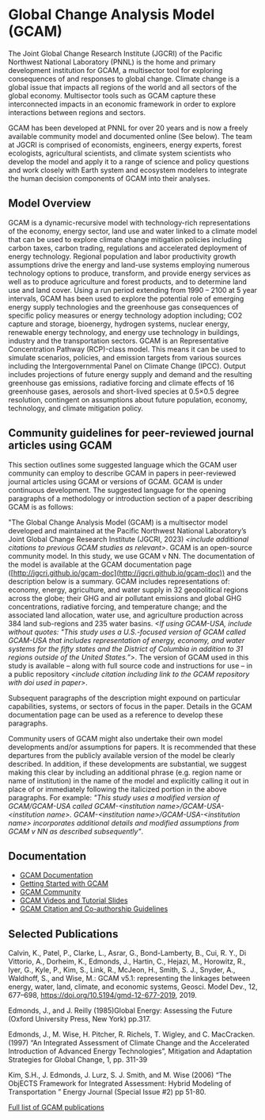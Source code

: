 # Global Change Analysis Model (GCAM)

The Joint Global Change Research Institute (JGCRI) of the Pacific 
Northwest National Laboratory (PNNL) is the home and primary 
development institution for GCAM, a multisector tool for exploring 
consequences of and responses to global change. Climate change is a
global issue that impacts all regions of the world and all sectors of 
the global economy. Multisector tools such as GCAM capture these 
interconnected impacts in an economic framework in order to explore 
interactions between regions and sectors.

GCAM has been developed at PNNL for over 20 years and is now a freely
available community model and documented online (See below). The team
at JGCRI is comprised of economists, engineers, energy experts, forest
ecologists, agricultural scientists, and climate system scientists who
develop the model and apply it to a range of science and policy
questions and work closely with Earth system and ecosystem modelers to
integrate the human decision components of GCAM into their analyses.

## Model Overview

GCAM is a dynamic-recursive model with technology-rich representations
of the economy, energy sector, land use and water linked to a climate
model that can be used to explore climate change mitigation policies
including carbon taxes, carbon trading, regulations and accelerated
deployment of energy technology. Regional population and labor
productivity growth assumptions drive the energy and land-use systems
employing numerous technology options to produce, transform, and
provide energy services as well as to produce agriculture and forest
products, and to determine land use and land cover. Using a run period
extending from 1990 – 2100 at 5 year intervals, GCAM has been used to
explore the potential role of emerging energy supply technologies and
the greenhouse gas consequences of specific policy measures or energy
technology adoption including; CO2 capture and storage, bioenergy,
hydrogen systems, nuclear energy, renewable energy technology, and
energy use technology in buildings, industry and the transportation
sectors. GCAM is an Representative Concentration Pathway (RCP)-class
model. This means it can be used to simulate scenarios, policies, and
emission targets from various sources including the Intergovernmental
Panel on Climate Change (IPCC). Output includes projections of future
energy supply and demand and the resulting greenhouse gas emissions,
radiative forcing and climate effects of 16 greenhouse gases, aerosols
and short-lived species at 0.5×0.5 degree resolution, contingent on
assumptions about future population, economy, technology, and climate
mitigation policy.

## Community guidelines for peer-reviewed journal articles using GCAM

This section outlines some suggested language which the GCAM user community 
can employ to describe GCAM in papers in peer-reviewed journal articles 
using GCAM or versions of GCAM. GCAM is under continuous development. The 
suggested language for the opening paragraphs of a methodology or 
introduction section of a paper describing GCAM is as follows:

"The Global Change Analysis Model (GCAM) is a multisector model developed and maintained at the Pacific Northwest National Laboratory’s Joint Global Change Research Institute (JGCRI, 2023) _\<include additional citations to previous GCAM studies as relevant\>_. GCAM is an open-source community model. In this study, we use GCAM v NN. The documentation of the model is available at the GCAM documentation page ([http://jgcri.github.io/gcam-doc](http://jgcri.github.io/gcam-doc)) and the description below is a summary. GCAM includes representations of: economy, energy, agriculture, and water supply in 32 geopolitical regions across the globe; their GHG and air pollutant emissions and global GHG concentrations, radiative forcing, and temperature change; and the associated land allocation, water use, and agriculture production across 384 land sub-regions and 235 water basins.  _\<If using GCAM-USA, include without quotes: "This study uses a U.S.-focused version of GCAM called GCAM-USA that includes representation of energy, economy, and water systems for the fifty states and the District of Columbia in addition to 31 regions outside of the United States.”\>_. The version of GCAM used in this study is available – along with full source code and instructions for use – in a public repository _\<include citation including link to the GCAM repository with doi used in paper\>_. 

Subsequent paragraphs of the description might expound on particular capabilities, systems, or sectors of focus in the paper. Details in the GCAM documentation page can be used as a reference to develop these paragraphs.

Community users of GCAM might also undertake their own model developments and/or assumptions for papers. It is recommended that these departures from the publicly available version of the model be clearly described. In addition, if these developments are substantial, we suggest making this clear by including an additional phrase (e.g. region name or name of institution) in the name of the model and explicitly calling it out in place of or immediately following the italicized portion in the above paragraphs. For example: _"This study uses a modified version of GCAM/GCAM-USA called GCAM-\<institution name\>/GCAM-USA-\<institution name\>. GCAM-\<institution name\>/GCAM-USA-\<institution name\> incorporates additional details and modified assumptions from GCAM v NN as described subsequently"_. 

## Documentation

* [GCAM Documentation](http://jgcri.github.io/gcam-doc/)
* [Getting Started with GCAM](http://jgcri.github.io/gcam-doc/user-guide.html)
* [GCAM Community](https://gcims.pnnl.gov/community)
* [GCAM Videos and Tutorial Slides](https://gcims.pnnl.gov/community)
* [GCAM Citation and Co-authorship Guidelines](http://jgcri.github.io/gcam-doc/community-guide.html)

## Selected Publications

Calvin, K., Patel, P., Clarke, L., Asrar, G., Bond-Lamberty, B., Cui, R. Y., Di Vittorio, A., Dorheim, K., Edmonds, J., Hartin, C., Hejazi, M., Horowitz, R., Iyer, G., Kyle, P., Kim, S., Link, R., McJeon, H., Smith, S. J., Snyder, A., Waldhoff, S., and Wise, M.: GCAM v5.1: representing the linkages between energy, water, land, climate, and economic systems, Geosci. Model Dev., 12, 677–698, https://doi.org/10.5194/gmd-12-677-2019, 2019.

Edmonds, J., and J. Reilly (1985)Global Energy: Assessing the Future (Oxford University Press, New York) pp.317.

Edmonds, J., M. Wise, H. Pitcher, R. Richels, T. Wigley, and C. MacCracken. (1997) “An Integrated Assessment of Climate Change and the Accelerated Introduction of Advanced Energy Technologies”, Mitigation and Adaptation Strategies for Global Change, 1, pp. 311-39

Kim, S.H., J. Edmonds, J. Lurz, S. J. Smith, and M. Wise (2006) “The ObjECTS Framework for Integrated Assessment: Hybrid Modeling of Transportation ” Energy Journal (Special Issue #2) pp 51-80.

[Full list of GCAM publications](http://jgcri.github.io/gcam-doc/references.html)
